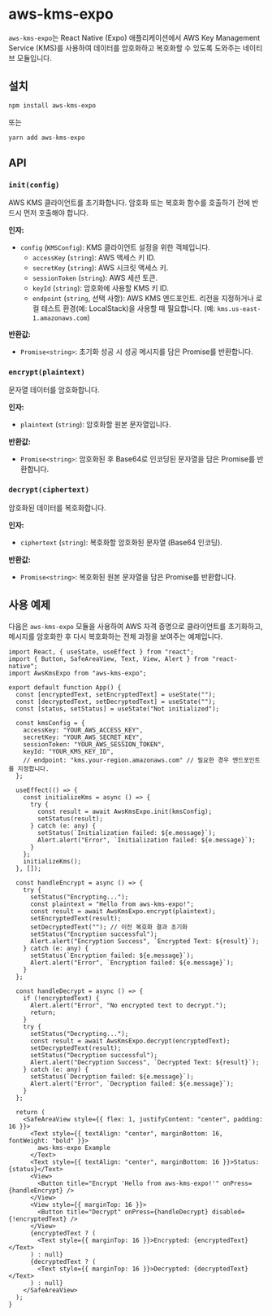 # aws-kms-expo

`aws-kms-expo`는 React Native (Expo) 애플리케이션에서 AWS Key Management Service (KMS)를 사용하여 데이터를 암호화하고 복호화할 수 있도록 도와주는 네이티브 모듈입니다.

## 설치

```bash
npm install aws-kms-expo
```

또는

```bash
yarn add aws-kms-expo
```

## API

### `init(config)`

AWS KMS 클라이언트를 초기화합니다. 암호화 또는 복호화 함수를 호출하기 전에 반드시 먼저 호출해야 합니다.

**인자:**

- `config` (`KMSConfig`): KMS 클라이언트 설정을 위한 객체입니다.
  - `accessKey` (`string`): AWS 액세스 키 ID.
  - `secretKey` (`string`): AWS 시크릿 액세스 키.
  - `sessionToken` (`string`): AWS 세션 토큰.
  - `keyId` (`string`): 암호화에 사용할 KMS 키 ID.
  - `endpoint` (`string`, 선택 사항): AWS KMS 엔드포인트. 리전을 지정하거나 로컬 테스트 환경(예: LocalStack)을 사용할 때 필요합니다. (예: `kms.us-east-1.amazonaws.com`)

**반환값:**

- `Promise<string>`: 초기화 성공 시 성공 메시지를 담은 Promise를 반환합니다.

### `encrypt(plaintext)`

문자열 데이터를 암호화합니다.

**인자:**

- `plaintext` (`string`): 암호화할 원본 문자열입니다.

**반환값:**

- `Promise<string>`: 암호화된 후 Base64로 인코딩된 문자열을 담은 Promise를 반환합니다.

### `decrypt(ciphertext)`

암호화된 데이터를 복호화합니다.

**인자:**

- `ciphertext` (`string`): 복호화할 암호화된 문자열 (Base64 인코딩).

**반환값:**

- `Promise<string>`: 복호화된 원본 문자열을 담은 Promise를 반환합니다.

## 사용 예제

다음은 `aws-kms-expo` 모듈을 사용하여 AWS 자격 증명으로 클라이언트를 초기화하고, 메시지를 암호화한 후 다시 복호화하는 전체 과정을 보여주는 예제입니다.

```tsx
import React, { useState, useEffect } from "react";
import { Button, SafeAreaView, Text, View, Alert } from "react-native";
import AwsKmsExpo from "aws-kms-expo";

export default function App() {
  const [encryptedText, setEncryptedText] = useState("");
  const [decryptedText, setDecryptedText] = useState("");
  const [status, setStatus] = useState("Not initialized");

  const kmsConfig = {
    accessKey: "YOUR_AWS_ACCESS_KEY",
    secretKey: "YOUR_AWS_SECRET_KEY",
    sessionToken: "YOUR_AWS_SESSION_TOKEN",
    keyId: "YOUR_KMS_KEY_ID",
    // endpoint: "kms.your-region.amazonaws.com" // 필요한 경우 엔드포인트를 지정합니다.
  };

  useEffect(() => {
    const initializeKms = async () => {
      try {
        const result = await AwsKmsExpo.init(kmsConfig);
        setStatus(result);
      } catch (e: any) {
        setStatus(`Initialization failed: ${e.message}`);
        Alert.alert("Error", `Initialization failed: ${e.message}`);
      }
    };
    initializeKms();
  }, []);

  const handleEncrypt = async () => {
    try {
      setStatus("Encrypting...");
      const plaintext = "Hello from aws-kms-expo!";
      const result = await AwsKmsExpo.encrypt(plaintext);
      setEncryptedText(result);
      setDecryptedText(""); // 이전 복호화 결과 초기화
      setStatus("Encryption successful");
      Alert.alert("Encryption Success", `Encrypted Text: ${result}`);
    } catch (e: any) {
      setStatus(`Encryption failed: ${e.message}`);
      Alert.alert("Error", `Encryption failed: ${e.message}`);
    }
  };

  const handleDecrypt = async () => {
    if (!encryptedText) {
      Alert.alert("Error", "No encrypted text to decrypt.");
      return;
    }
    try {
      setStatus("Decrypting...");
      const result = await AwsKmsExpo.decrypt(encryptedText);
      setDecryptedText(result);
      setStatus("Decryption successful");
      Alert.alert("Decryption Success", `Decrypted Text: ${result}`);
    } catch (e: any) {
      setStatus(`Decryption failed: ${e.message}`);
      Alert.alert("Error", `Decryption failed: ${e.message}`);
    }
  };

  return (
    <SafeAreaView style={{ flex: 1, justifyContent: "center", padding: 16 }}>
      <Text style={{ textAlign: "center", marginBottom: 16, fontWeight: "bold" }}>
        aws-kms-expo Example
      </Text>
      <Text style={{ textAlign: "center", marginBottom: 16 }}>Status: {status}</Text>
      <View>
        <Button title="Encrypt 'Hello from aws-kms-expo!'" onPress={handleEncrypt} />
      </View>
      <View style={{ marginTop: 16 }}>
        <Button title="Decrypt" onPress={handleDecrypt} disabled={!encryptedText} />
      </View>
      {encryptedText ? (
        <Text style={{ marginTop: 16 }}>Encrypted: {encryptedText}</Text>
      ) : null}
      {decryptedText ? (
        <Text style={{ marginTop: 16 }}>Decrypted: {decryptedText}</Text>
      ) : null}
    </SafeAreaView>
  );
}
```
